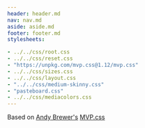 ```yaml
---
header: header.md
nav: nav.md
aside: aside.md
footer: footer.md
stylesheets:

- ../../css/root.css
- ../../css/reset.css
- "https://unpkg.com/mvp.css@1.12/mvp.css"
- ../../css/sizes.css
- ../../css/layout.css
- "../../css/medium-skinny.css"
- "pasteboard.css"
- ../../css/mediacolors.css
---
```

Based on [Andy Brewer's](https://www.andybrewer.com) [MVP.css](https://andybrewer.github.io/mvp/)
